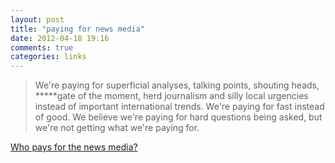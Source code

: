 ```yaml
---
layout: post
title: "paying for news media"
date: 2012-04-18 19:16
comments: true
categories: links
---
```


> We're paying for superficial analyses, talking points, shouting heads, *****gate of the moment, herd journalism and silly local urgencies instead of important international trends. We're paying for fast instead of good. We believe we're paying for hard questions being asked, but we're not getting what we're paying for.

[Who pays for the news media?](http://sethgodin.typepad.com/seths_blog/2011/06/who-pays-for-the-media.html)
